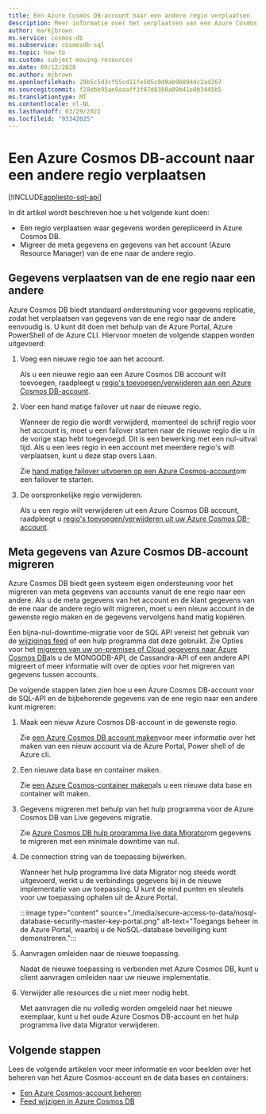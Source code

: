 ```yaml
---
title: Een Azure Cosmos DB-account naar een andere regio verplaatsen
description: Meer informatie over het verplaatsen van een Azure Cosmos DB-account naar een andere regio.
author: markjbrown
ms.service: cosmos-db
ms.subservice: cosmosdb-sql
ms.topic: how-to
ms.custom: subject-moving-resources
ms.date: 09/12/2020
ms.author: mjbrown
ms.openlocfilehash: 29b5c5d3cf55cd11fe505c0d9ab9b894dc2ad267
ms.sourcegitcommit: f28ebb95ae9aaaff3f87d8388a09b41e0b3445b5
ms.translationtype: MT
ms.contentlocale: nl-NL
ms.lasthandoff: 03/29/2021
ms.locfileid: "93342025"
---
```

# <a name="move-an-azure-cosmos-db-account-to-another-region"></a>Een Azure Cosmos DB-account naar een andere regio verplaatsen
[!INCLUDE[appliesto-sql-api](includes/appliesto-sql-api.md)]

In dit artikel wordt beschreven hoe u het volgende kunt doen:

- Een regio verplaatsen waar gegevens worden gerepliceerd in Azure Cosmos DB.
- Migreer de meta gegevens en gegevens van het account (Azure Resource Manager) van de ene naar de andere regio.

## <a name="move-data-from-one-region-to-another"></a>Gegevens verplaatsen van de ene regio naar een andere

Azure Cosmos DB biedt standaard ondersteuning voor gegevens replicatie, zodat het verplaatsen van gegevens van de ene regio naar de andere eenvoudig is. U kunt dit doen met behulp van de Azure Portal, Azure PowerShell of de Azure CLI. Hiervoor moeten de volgende stappen worden uitgevoerd:

1. Voeg een nieuwe regio toe aan het account.

    Als u een nieuwe regio aan een Azure Cosmos DB account wilt toevoegen, raadpleegt u [regio's toevoegen/verwijderen aan een Azure Cosmos DB-account](how-to-manage-database-account.md#addremove-regions-from-your-database-account).

1. Voer een hand matige failover uit naar de nieuwe regio.

    Wanneer de regio die wordt verwijderd, momenteel de schrijf regio voor het account is, moet u een failover starten naar de nieuwe regio die u in de vorige stap hebt toegevoegd. Dit is een bewerking met een nul-uitval tijd. Als u een lees regio in een account met meerdere regio's wilt verplaatsen, kunt u deze stap overs Laan. 
    
    Zie [hand matige failover uitvoeren op een Azure Cosmos-account](how-to-manage-database-account.md#manual-failover)om een failover te starten.

1. De oorspronkelijke regio verwijderen.

    Als u een regio wilt verwijderen uit een Azure Cosmos DB account, raadpleegt u [regio's toevoegen/verwijderen uit uw Azure Cosmos DB-account](how-to-manage-database-account.md#addremove-regions-from-your-database-account).

## <a name="migrate-azure-cosmos-db-account-metadata"></a>Meta gegevens van Azure Cosmos DB-account migreren

Azure Cosmos DB biedt geen systeem eigen ondersteuning voor het migreren van meta gegevens van accounts vanuit de ene regio naar een andere. Als u de meta gegevens van het account en de klant gegevens van de ene naar de andere regio wilt migreren, moet u een nieuw account in de gewenste regio maken en de gegevens vervolgens hand matig kopiëren. 

Een bijna-nul-downtime-migratie voor de SQL API vereist het gebruik van de [wijzigings feed](change-feed.md) of een hulp programma dat deze gebruikt. Zie Opties voor het [migreren van uw on-premises of Cloud gegevens naar Azure Cosmos DB](cosmosdb-migrationchoices.md)als u de MONGODB-API, de Cassandra-API of een andere API migreert of meer informatie wilt over de opties voor het migreren van gegevens tussen accounts. 

De volgende stappen laten zien hoe u een Azure Cosmos DB-account voor de SQL-API en de bijbehorende gegevens van de ene regio naar een andere kunt migreren:

1. Maak een nieuw Azure Cosmos DB-account in de gewenste regio.

    Zie [een Azure Cosmos DB account maken](how-to-manage-database-account.md#create-an-account)voor meer informatie over het maken van een nieuw account via de Azure Portal, Power shell of de Azure cli.

1. Een nieuwe data base en container maken.

    Zie [een Azure Cosmos-container maken](how-to-create-container.md)als u een nieuwe data base en container wilt maken.

1. Gegevens migreren met behulp van het hulp programma voor de Azure Cosmos DB van Live gegevens migratie.

    Zie [Azure Cosmos DB hulp programma live data Migrator](https://github.com/Azure-Samples/azure-cosmosdb-live-data-migrator)om gegevens te migreren met een minimale downtime van nul.

1. De connection string van de toepassing bijwerken.

    Wanneer het hulp programma live data Migrator nog steeds wordt uitgevoerd, werkt u de verbindings gegevens bij in de nieuwe implementatie van uw toepassing. U kunt de eind punten en sleutels voor uw toepassing ophalen uit de Azure Portal.

    :::image type="content" source="./media/secure-access-to-data/nosql-database-security-master-key-portal.png" alt-text="Toegangs beheer in de Azure Portal, waarbij u de NoSQL-database beveiliging kunt demonstreren.":::

1. Aanvragen omleiden naar de nieuwe toepassing.

    Nadat de nieuwe toepassing is verbonden met Azure Cosmos DB, kunt u client aanvragen omleiden naar uw nieuwe implementatie.

1. Verwijder alle resources die u niet meer nodig hebt.

    Met aanvragen die nu volledig worden omgeleid naar het nieuwe exemplaar, kunt u het oude Azure Cosmos DB-account en het hulp programma live data Migrator verwijderen.

## <a name="next-steps"></a>Volgende stappen

Lees de volgende artikelen voor meer informatie en voor beelden over het beheren van het Azure Cosmos-account en de data bases en containers:

* [Een Azure Cosmos-account beheren](how-to-manage-database-account.md)
* [Feed wijzigen in Azure Cosmos DB](change-feed.md)
